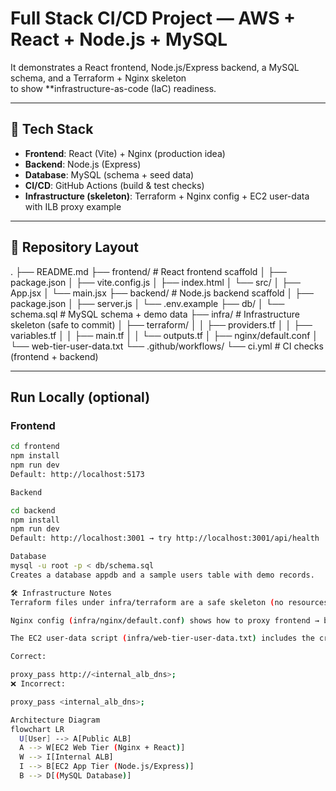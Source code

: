 # Full Stack CI/CD Project — AWS + React + Node.js + MySQL  
It demonstrates a React frontend, Node.js/Express backend, a MySQL schema, and a Terraform + Nginx skeleton  
to show **infrastructure-as-code (IaC) readiness.  

---

## 🚀 Tech Stack
- **Frontend**: React (Vite) + Nginx (production idea)
- **Backend**: Node.js (Express)
- **Database**: MySQL (schema + seed data)
- **CI/CD**: GitHub Actions (build & test checks)
- **Infrastructure (skeleton)**: Terraform + Nginx config + EC2 user-data with ILB proxy example

---

## 📂 Repository Layout
.
├── README.md
├── frontend/ # React frontend scaffold
│ ├── package.json
│ ├── vite.config.js
│ ├── index.html
│ └── src/
│ ├── App.jsx
│ └── main.jsx
├── backend/ # Node.js backend scaffold
│ ├── package.json
│ ├── server.js
│ └── .env.example
├── db/
│ └── schema.sql # MySQL schema + demo data
├── infra/ # Infrastructure skeleton (safe to commit)
│ ├── terraform/
│ │ ├── providers.tf
│ │ ├── variables.tf
│ │ ├── main.tf
│ │ └── outputs.tf
│ ├── nginx/default.conf
│ └── web-tier-user-data.txt
└── .github/workflows/
└── ci.yml # CI checks (frontend + backend)


---

##  Run Locally (optional)

### Frontend
```bash
cd frontend
npm install
npm run dev
Default: http://localhost:5173

Backend

cd backend
npm install
npm run dev
Default: http://localhost:3001 → try http://localhost:3001/api/health

Database
mysql -u root -p < db/schema.sql
Creates a database appdb and a sample users table with demo records.

🛠️ Infrastructure Notes
Terraform files under infra/terraform are a safe skeleton (no resources created).

Nginx config (infra/nginx/default.conf) shows how to proxy frontend → backend via Internal ALB.

The EC2 user-data script (infra/web-tier-user-data.txt) includes the critical fix for Nginx:

Correct:

proxy_pass http://<internal_alb_dns>;
❌ Incorrect:

proxy_pass <internal_alb_dns>;

Architecture Diagram
flowchart LR
  U[User] --> A[Public ALB]
  A --> W[EC2 Web Tier (Nginx + React)]
  W --> I[Internal ALB]
  I --> B[EC2 App Tier (Node.js/Express)]
  B --> D[(MySQL Database)]
